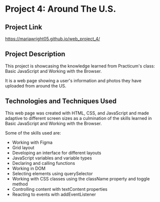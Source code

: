 # Project 4: Around The U.S.

## Project Link

<https://mariawright05.github.io/web_project_4/>

## Project Description

This project is showcasing the knowledge learned from Practicum's class: Basic JavaScript and Working with the Browser.

It is a web page showing a user's information and photos they have uploaded from around the US.

## Technologies and Techniques Used

This web page was created with HTML, CSS, and JavaScript and made adaptive to different screen sizes as a culmination of the skills learned in Basic JavaScript and Working with the Browser.

Some of the skills used are:

* Working with Figma
* Grid layout
* Developing an interface for different layouts
* JavaScript variables and variable types
* Declaring and calling functions
* Working in DOM
* Selecting elements using querySelector
* Working with CSS classes using the className property and toggle method
* Controlling content with textContent properties
* Reacting to events with addEventListener
